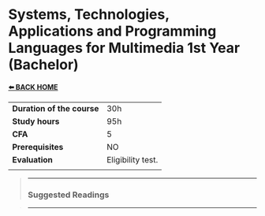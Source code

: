 # **Systems, Technologies, Applications and Programming Languages for Multimedia 1st Year (Bachelor)**  

[**⬅️ BACK HOME**](/HOME.md)  

|                          |     |
|:-------------------------|:----|  
|**Duration of the course**|30h  |
|**Study hours**           |95h  |
|**CFA**                   |5    |
|**Prerequisites**         |NO   |
|**Evaluation**                  |Eligibility test. |
|                          |     |





>---
>### **Suggested Readings**  

>---




